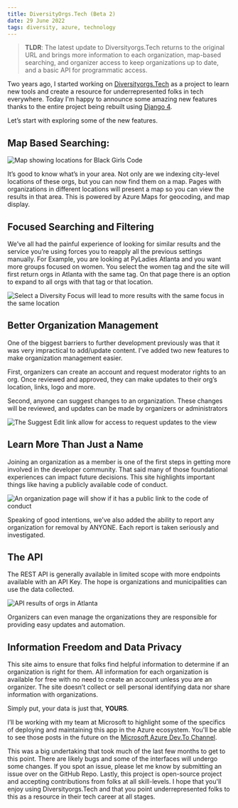 ```yaml
---
title: DiversityOrgs.Tech (Beta 2)
date: 29 June 2022
tags: diversity, azure, technology
---
```




> **TLDR**: 
> The latest update to Diversityorgs.Tech returns to the original URL and brings more information to each organization, map-based searching, and organizer access to keep organizations up to date, and a basic API for programmatic access.

Two years ago, I started working on [Diversityorgs.Tech](https://diversityorgs.tech) as a project to learn new tools and create a resource for underrepresented folks in tech everywhere. Today I'm happy to announce some amazing new features thanks to the entire project being rebuilt using [Django 4](https://djangoproject.org).

Let’s start with exploring some of the new features.

## Map Based Searching:

![Map showing locations for Black Girls Code](https://jmblogstorrage.blob.core.windows.net/media/bgh-map.png)  

It’s good to know what’s in your area. Not only are we indexing city-level locations of these orgs, but you can now find them on a map. Pages with organizations in different locations will present a map so you can view the results in that area. This is powered by Azure Maps for geocoding, and map display.

## Focused Searching and Filtering
We’ve all had the painful experience of looking for similar results and the service you’re using forces you to reapply all the previous settings manually. For Example, you are looking at PyLadies Atlanta and you want more groups focused on women. You select the women tag and the site will first return orgs in Atlanta with the same tag. On that page there is an option to expand to all orgs with that tag or that location.

![Select a Diversity Focus will lead to more results with the same focus in the same location](https://jmblogstorrage.blob.core.windows.net/media/pyladies-atl-tags.png)
 
## Better Organization Management
One of the biggest barriers to further development previously was that it was very impractical to add/update content. I’ve added two new features to make organization management easier.

First, organizers can create an account and request moderator rights to an org. Once reviewed and approved, they can make updates to their org’s location, links, logo and more.

Second, anyone can suggest changes to an organization. These changes will be reviewed, and updates can be made by organizers or administrators
 
![The Suggest Edit link allow for access to request updates to the view](https://jmblogstorrage.blob.core.windows.net/media/suggests-update.png)
 

## Learn More Than Just a Name
Joining an organization as a member is one of the first steps in getting more involved in the developer community. That said many of those foundational experiences can impact future decisions. This site highlights important things like having a publicly available code of conduct.

![An organization page will show if it has a public link to the code of conduct](https://jmblogstorrage.blob.core.windows.net/media/suggests-update.png) 

Speaking of good intentions, we’ve also added the ability to report any organization for removal by ANYONE. Each report is taken seriously and investigated.

## The API
The REST API is generally available in limited scope with more endpoints available with an API Key. The hope is organizations and municipalities can use the data collected.
 
![API results of orgs in Atlanta](https://jmblogstorrage.blob.core.windows.net/media/api-atl.png) 

Organizers can even manage the organizations they are responsible for providing easy updates and automation.

## Information Freedom and Data Privacy
This site aims to ensure that folks find helpful information to determine if an organization is right for them. All information for each organization is available for free with no need to create an account unless you are an organizer. The site doesn’t collect or sell personal identifying data nor share information with organizations.

Simply put, your data is just that, **YOURS**.

I’ll be working with my team at Microsoft to highlight some of the specifics of deploying and maintaining this app in the Azure ecosystem. You'll be able to see those posts in the future on the [Microsoft Azure Dev.To Channel](https://dev.to/azure).


This was a big undertaking that took much of the last few months to get to this point. There are likely bugs and some of the interfaces will undergo some changes. If you spot an issue, please let me know by submitting an issue over on the GitHub Repo. Lastly, this project is open-source project and accepting contributions from folks at all skill-levels.
I hope that you'll enjoy using Diversityorgs.Tech and that you point underrepresented folks to this as a resource in their tech career at all stages.
